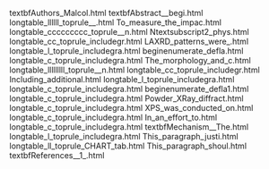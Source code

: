 textbfAuthors_Malcol.html
textbfAbstract__begi.html
longtable_llllll_toprule__.html
To_measure_the_impac.html
longtable_ccccccccc_toprule__n.html
Ntextsubscript2_phys.html
longtable_cc_toprule_includegr.html
LAXRD_patterns_were_.html
longtable_l_toprule_includegra.html
beginenumerate_defla.html
longtable_c_toprule_includegra.html
The_morphology_and_c.html
longtable_lllllllll_toprule__n.html
longtable_cc_toprule_includegr.html
Including_additional.html
longtable_l_toprule_includegra.html
longtable_c_toprule_includegra.html
beginenumerate_defla1.html
longtable_c_toprule_includegra.html
Powder_XRay_diffract.html
longtable_c_toprule_includegra.html
XPS_was_conducted_on.html
longtable_c_toprule_includegra.html
In_an_effort_to.html
longtable_c_toprule_includegra.html
textbfMechanism__The.html
longtable_l_toprule_includegra.html
This_paragraph_justi.html
longtable_ll_toprule_CHART_tab.html
This_paragraph_shoul.html
textbfReferences__1_.html
